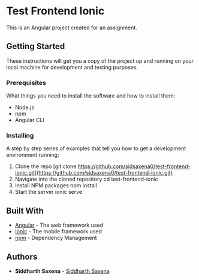 # Test Frontend Ionic

This is an Angular project created for an assignment.

## Getting Started

These instructions will get you a copy of the project up and running on your local machine for development and testing purposes.

### Prerequisites

What things you need to install the software and how to install them:

- Node.js
- npm
- Angular CLI

### Installing

A step by step series of examples that tell you how to get a development environment running:

1. Clone the repo
   [git clone https://github.com/sidsaxena0/test-frontend-ionic.git](https://github.com/sidsaxena0/test-frontend-ionic.git)
2. Navigate into the cloned repository
   cd test-frontend-ionic
3. Install NPM packages
   npm install
5. Start the server
   ionic serve

## Built With

- [Angular](https://angular.io/) - The web framework used
- [Ionic](https://ionicframework.com/) - The mobile framework used
- [npm](https://www.npmjs.com/) - Dependency Management

## Authors

- **Siddharth Saxena**  - [Siddharth Saxena](https://github.com/sidsaxena0)
